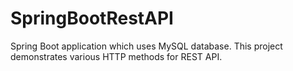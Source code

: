 # SpringBootRestAPI
Spring Boot application which uses MySQL database. This project demonstrates various HTTP methods for REST API.
